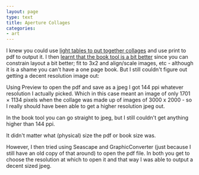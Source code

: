 ```yaml
---
layout: page
type: text
title: Aperture Collages
categories: 
- art
---
```

I knew you could use [light tables to put together collages](http://www.flickr.com/photos/i-5-m/3933058647/in/set-72157622284301577/) and use print to pdf to output it. I then [learnt that the book tool is a bit better](http://www.flickr.com/groups/aperture_users/discuss/72157610731776828/?search=Collage) since you can constrain layout a bit better; fit to 3x2 and align/scale images, etc  - although it is a shame you can't have a one page book. But I still couldn't figure out getting a decent resolution image out: 

Using Preview to open the pdf and save as a jpeg I got 144 ppi whatever resolution I actually picked. Which in this case meant an image of only 1701 × 1134 pixels when the collage was made up of images of 3000 x 2000 - so I really should have been able to get a higher resolution jpeg out. 

In the book tool you can go straight to jpeg, but I still couldn't get anything higher than 144 ppi.

It didn't matter what (physical) size the  pdf or book size was.

However, I then tried using Seascape and GraphicConverter (just because I still have an old copy of that around) to open the pdf file. In both you get to choose the resolution at which to open it and that way I was able to output a decent sized jpeg. 